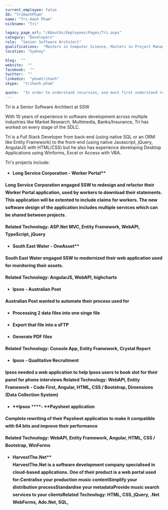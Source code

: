 ```yaml
---
current_employee: false
ID: "TriHanhPham"
name: "Tri-Hanh Pham"
nickname: "Tri"

legacy_page_url: "/AboutUs/Employees/Pages/Tri.aspx"
category: "Developers"
role:  "Senior Software Architect"
qualifications:  "Masters in Computer Science, Masters in Project Management"
location: "Sydney"

blog:  ""
website:  ""
facebook:  ""
twitter:  ""
linkedin:  "phamtrihanh"
skype:  "trihanh.pham"

quote:  "In order to understand recursion, one must first understand recursion."
---
```


Tri is a Senior Software Architect at SSW

With 10 years of experience in software development across multiple industries like Market Research, Multimedia, Banks/Insurance, Tri has worked on every stage of the SDLC.  

Tri is a Full Stack Developer from back-end (using native SQL or an ORM like Entity Framework) to the front-end (using native Javascript, jQuery, AngularJS with HTML/CSS) but he also has experience developing Desktop Applications using Winforms, Excel or Access with VBA.

Tri's projects include:  

*   <strong style="line-height:24px;">Long Service Corporation - Worker Portal**  

Long Service Corporation engaged SSW to redesign and refactor their Worker Portal application, used by workers to download their statements. This application will be extented to include claims for workers. The new software design of the application includes multiple services which can be shared between projects.  

Related Technology: ASP.Net MVC, Entity Framework, WebAPI, TypeScript, jQuery

*   <strong style="line-height:24px;">South East Water - OneAsset**  

South East Water engaged SSW to modernized their web application used for monitoring their assets.  

Related Technology: AngularJS, WebAPI, highcharts  

*   **Ipsos - Australian Post**  

Australian Post wanted to automate their process used for

- Processing 2 data files into one singe file

- Export that file into a sFTP

- Generate PDF files

Related Technology: Console App, Entity Framework, Crystal Report

*   **Ipsos - Qualitative Recruitment**  

Ipsos needed a web application to help Ipsos users to book slot for their panel for phone interviews
Related Technology: WebAPI, Entity Framework - Code First, Angular, HTML, CSS / Bootstrap, Dimensions (Data Collection System)  

*   **Ipsos ****- ****Paysheet application**  

Complete rewriting of their Paysheet application to make it compatible with 64 bits and improve their performance

Related Technology: WebAPI, Entity Framework, Angular, HTML, CSS / Bootstrap, WinForms  

*   <strong style="line-height:18px;">HarvestThe.Net**  
HarvestThe.Net is a software development company specialised in cloud-based applications. One of their product is a web portal used for:Centralise your production music contentSimplify your distribution processStandardise your metadataProvide music search services to your clientsRelated Technology: HTML, CSS, jQuery, .Net WebForms, Ado.Net, SQL,

</strong></strong></strong>